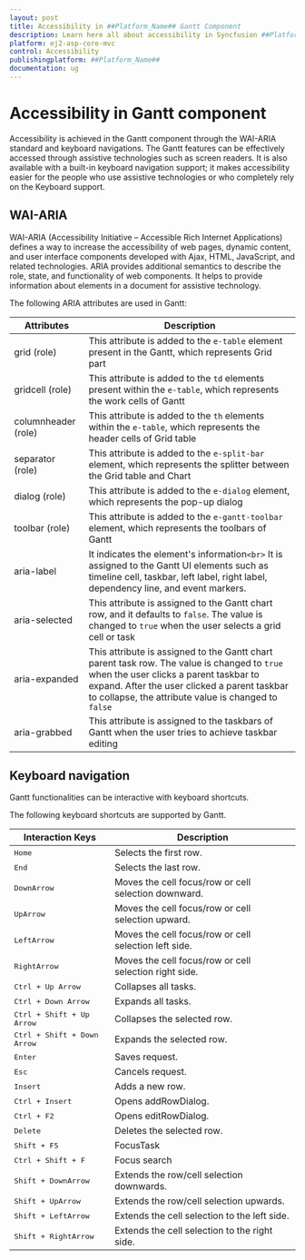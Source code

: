 ```yaml
---
layout: post
title: Accessibility in ##Platform_Name## Gantt Component
description: Learn here all about accessibility in Syncfusion ##Platform_Name## Gantt component of Syncfusion Essential JS 2 and more.
platform: ej2-asp-core-mvc
control: Accessibility
publishingplatform: ##Platform_Name##
documentation: ug
---
```



# Accessibility in Gantt component

Accessibility is achieved in the Gantt component through the WAI-ARIA standard and keyboard navigations. The Gantt features can be effectively accessed through assistive technologies such as screen readers. It is also available with a built-in keyboard navigation support; it makes accessibility easier for the people who use assistive technologies or who completely rely on the Keyboard support.

## WAI-ARIA

WAI-ARIA (Accessibility Initiative – Accessible Rich Internet Applications) defines a way to increase the accessibility of web pages, dynamic content, and user interface components developed with Ajax, HTML, JavaScript, and related technologies. ARIA provides additional semantics to describe the role, state, and functionality of web components. It helps to provide information about elements in a document for assistive technology.

The following ARIA attributes are used in Gantt:

| **Attributes** | **Description** |
| ---- | ---- |
| grid (role) | This attribute is added to the `e-table` element present in the Gantt, which represents Grid part |
| gridcell (role) | This attribute is added to the `td` elements present within the `e-table`, which represents the work cells of Gantt |
| columnheader (role) | This attribute is added to the `th` elements within the `e-table`, which represents the header cells of Grid table |
| separator (role) | This attribute is added to the `e-split-bar` element, which represents the splitter between the Grid table and Chart |
| dialog (role) | This attribute is added to the `e-dialog` element, which represents the pop-up dialog |
| toolbar (role) | This attribute is added to the `e-gantt-toolbar` element, which represents the toolbars of Gantt |
| aria-label | It indicates the element's information`<br>` It is assigned to the Gantt UI elements such as timeline cell, taskbar, left label, right label, dependency line, and event markers. |
| aria-selected | This attribute is assigned to the Gantt chart row, and it defaults to `false`. The value is changed to `true` when the user selects a grid cell or task |
| aria-expanded | This attribute is assigned to the Gantt chart parent task row. The value is changed to `true` when the user clicks a parent taskbar to expand. After the user clicked a parent taskbar to collapse, the attribute value is changed to `false` |
| aria-grabbed | This attribute is assigned to the taskbars of Gantt when the user tries to achieve taskbar editing |

## Keyboard navigation

Gantt functionalities can be interactive with keyboard shortcuts.

The following keyboard shortcuts are supported by Gantt.

| Interaction Keys | Description |
|-----|-----|
|<kbd>Home</kbd> |Selects the first row.|
|<kbd>End</kbd> |Selects the last row.|
|<kbd>DownArrow</kbd> |Moves the cell focus/row or cell selection downward.|
|<kbd>UpArrow</kbd> |Moves the cell focus/row or cell selection upward.|
|<kbd>LeftArrow</kbd> |Moves the cell focus/row or cell selection left side.|
|<kbd>RightArrow</kbd> |Moves the cell focus/row or cell selection right side.|
|<kbd>Ctrl + Up Arrow</kbd> |Collapses all tasks.|
|<kbd>Ctrl + Down Arrow</kbd> |Expands all tasks.|
|<kbd>Ctrl + Shift + Up Arrow</kbd> |Collapses the selected row.|
|<kbd>Ctrl + Shift + Down Arrow</kbd> |Expands the selected row.|
|<kbd>Enter</kbd> |Saves request.|
|<kbd>Esc</kbd> |Cancels request.|
|<kbd>Insert</kbd> |Adds a new row.|
|<kbd>Ctrl + Insert</kbd> |Opens addRowDialog.|
|<kbd>Ctrl + F2</kbd> |Opens editRowDialog.|
|<kbd>Delete</kbd> |Deletes the selected row.|
|<kbd>Shift + F5</kbd> |FocusTask|
|<kbd>Ctrl + Shift + F</kbd> |Focus search|
|<kbd>Shift + DownArrow</kbd> |Extends the row/cell selection downwards.|
|<kbd>Shift + UpArrow</kbd> |Extends the row/cell selection upwards.|
|<kbd>Shift + LeftArrow</kbd> |Extends the cell selection to the left side.|
|<kbd>Shift + RightArrow</kbd> |Extends the cell selection to the right side.|